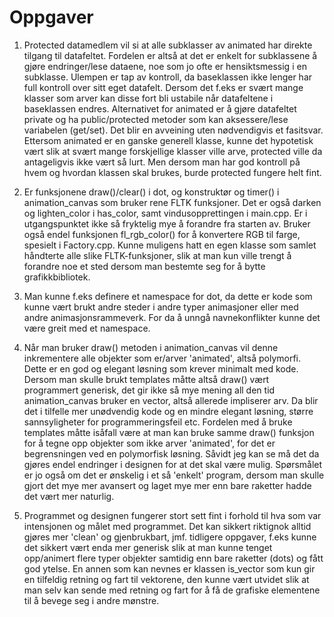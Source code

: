 Oppgaver
========

1. Protected datamedlem vil si at alle subklasser av animated har direkte tilgang til datafeltet.
   Fordelen er altså at det er enkelt for subklassene å gjøre endringer/lese dataene, noe som jo
   ofte er hensiktsmessig i en subklasse. Ulempen er tap av kontroll, da baseklassen ikke lenger 
   har full kontroll over sitt eget datafelt. Dersom det f.eks er svært mange klasser som arver
   kan disse fort bli ustabile når datafeltene i baseklassen endres. Alternativet for animated er 
   å gjøre datafeltet private og ha public/protected metoder som kan aksessere/lese variabelen (get/set).
   Det blir en avveining uten nødvendigvis et fasitsvar. Ettersom animated er en ganske generell klasse,
   kunne det hypotetisk vært slik at svært mange forskjellige klasser ville arve, protected ville
   da antageligvis ikke vært så lurt. Men dersom man har god kontroll på hvem og hvordan klassen
   skal brukes, burde protected fungere helt fint.

2. Er funksjonene draw()/clear() i dot, og konstruktør og timer() i animation_canvas som bruker
   rene FLTK funksjoner. Det er også darken og lighten_color i has_color, samt vindusopprettingen i
   main.cpp. Er i utgangspunktet ikke så fryktelig mye å forandre fra starten av. Bruker også endel
   funksjonen fl_rgb_color() for å konvertere RGB til farge, spesielt i Factory.cpp. Kunne muligens 
   hatt en egen klasse som samlet håndterte alle slike FLTK-funksjoner, slik at man kun ville trengt å
   forandre noe et sted dersom man bestemte seg for å bytte grafikkbibliotek.

3. Man kunne f.eks definere et namespace for dot, da dette er kode som kunne vært brukt andre steder
   i andre typer animasjoner eller med andre animasjonsrammeverk. For da å unngå navnekonflikter
   kunne det være greit med et namespace.

4. Når man bruker draw() metoden i animation_canvas vil denne inkrementere alle objekter som er/arver
   'animated', altså polymorfi. Dette er en god og elegant løsning som krever minimalt med kode.
   Dersom man skulle brukt templates måtte altså draw() vært programmert generisk, det gir ikke så
   mye mening all den tid animation_canvas bruker en vector<animated>, altså allerede impliserer arv.
   Da blir det i tilfelle mer unødvendig kode og en mindre elegant løsning, større sannsyligheter for
   programmeringsfeil etc. Fordelen med å bruke templates måtte isåfall være at man kan bruke samme
   draw() funksjon for å tegne opp objekter som ikke arver 'animated', for det er begrensningen ved
   en polymorfisk løsning. Såvidt jeg kan se må det da gjøres endel endringer i designen for at det
   skal være mulig. Spørsmålet er jo også om det er ønskelig i et så 'enkelt' program, dersom man
   skulle gjort det mye mer avansert og laget mye mer enn bare raketter hadde det vært mer naturlig.

5. Programmet og designen fungerer stort sett fint i forhold til hva som var intensjonen og målet
   med programmet. Det kan sikkert riktignok alltid gjøres mer 'clean' og gjenbrukbart, jmf. tidligere
   oppgaver, f.eks kunne det sikkert vært enda mer generisk slik at man kunne tenget opp/animert flere
   typer objekter samtidig enn bare raketter (dots) og fått god ytelse. En annen som kan nevnes er 
   klassen is_vector som kun gir en tilfeldig retning og fart til vektorene, den kunne vært utvidet
   slik at man selv kan sende med retning og fart for å få de grafiske elementene til å bevege seg
   i andre mønstre. 